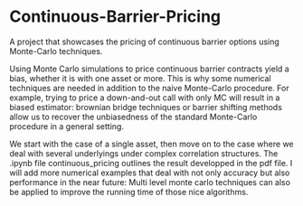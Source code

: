 # Continuous-Barrier-Pricing
A project that showcases the pricing of continuous barrier options using Monte-Carlo techniques.

Using Monte Carlo simulations to price continuous barrier contracts yield a bias, whether it is with one asset or more. This is why some numerical techniques are needed in addition to the naive Monte-Carlo procedure. For example, trying to price a down-and-out call with only MC will result in a biased estimator: brownian bridge techniques or barrier shifting methods allow us to recover the unbiasedness of the standard Monte-Carlo procedure in a general setting. 

We start with the case of a single asset, then move on to the case where we deal with several underlyings under complex correlation structures. The .ipynb file continuous_pricing outlines the result developped in the pdf file. I will add more numerical examples that deal with not only accuracy but also performance in the near future: Multi level monte carlo techniques can also be applied to improve the running time of those nice algorithms.
